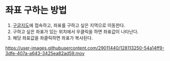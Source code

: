 # 좌표 구하는 방법

1. [구글지도](https://maps.google.com)에 접속하고, 좌표를 구하고 싶은 지역으로 이동한다.
2. 구하고 싶은 좌표가 있는 위치에서 우클릭을 하면 좌표값이 나타난다.
3. 해당 좌표값을 좌클릭하면 좌표가 복사된다.

https://user-images.githubusercontent.com/29011440/128113250-54a14ff9-3dfe-407a-a643-3425ea82ad59.mov

